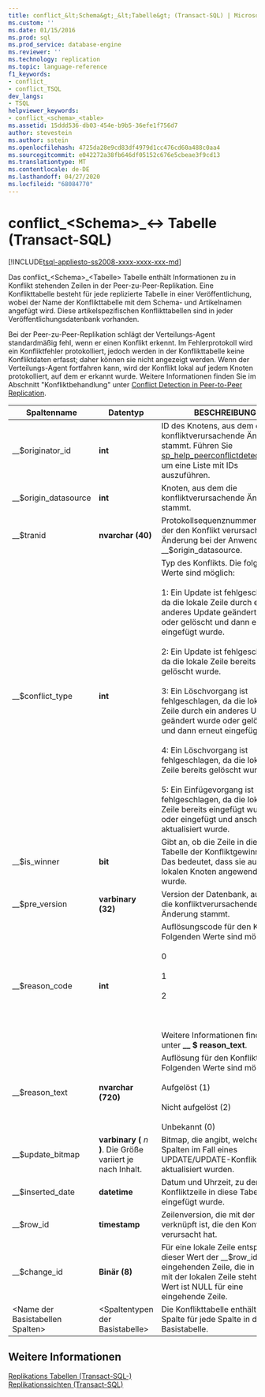 ```yaml
---
title: conflict_&lt;Schema&gt;_&lt;Tabelle&gt; (Transact-SQL) | Microsoft-Dokumentation
ms.custom: ''
ms.date: 01/15/2016
ms.prod: sql
ms.prod_service: database-engine
ms.reviewer: ''
ms.technology: replication
ms.topic: language-reference
f1_keywords:
- conflict_
- conflict_TSQL
dev_langs:
- TSQL
helpviewer_keywords:
- conflict_<schema>_<table>
ms.assetid: 15ddd536-db03-454e-b9b5-36efe1f756d7
author: stevestein
ms.author: sstein
ms.openlocfilehash: 4725da28e9cd83df4979d1cc476cd60a488c0aa4
ms.sourcegitcommit: e042272a38fb646df05152c676e5cbeae3f9cd13
ms.translationtype: MT
ms.contentlocale: de-DE
ms.lasthandoff: 04/27/2020
ms.locfileid: "68084770"
---
```

# <a name="conflict_ltschemagt_lttablegt-transact-sql"></a>conflict_&lt;Schema&gt;_&lt;-&gt; Tabelle (Transact-SQL)
[!INCLUDE[tsql-appliesto-ss2008-xxxx-xxxx-xxx-md](../../includes/tsql-appliesto-ss2008-xxxx-xxxx-xxx-md.md)]

  Das conflict_\<Schema>_\<Tabelle> Tabelle enthält Informationen zu in Konflikt stehenden Zeilen in der Peer-zu-Peer-Replikation. Eine Konflikttabelle besteht für jede replizierte Tabelle in einer Veröffentlichung, wobei der Name der Konflikttabelle mit dem Schema- und Artikelnamen angefügt wird. Diese artikelspezifischen Konflikttabellen sind in jeder Veröffentlichungsdatenbank vorhanden.  
  
 Bei der Peer-zu-Peer-Replikation schlägt der Verteilungs-Agent standardmäßig fehl, wenn er einen Konflikt erkennt. Im Fehlerprotokoll wird ein Konfliktfehler protokolliert, jedoch werden in der Konflikttabelle keine Konfliktdaten erfasst; daher können sie nicht angezeigt werden. Wenn der Verteilungs-Agent fortfahren kann, wird der Konflikt lokal auf jedem Knoten protokolliert, auf dem er erkannt wurde. Weitere Informationen finden Sie im Abschnitt "Konfliktbehandlung" unter [Conflict Detection in Peer-to-Peer Replication](../../relational-databases/replication/transactional/peer-to-peer-conflict-detection-in-peer-to-peer-replication.md).  
  
|Spaltenname|Datentyp|BESCHREIBUNG|  
|-----------------|---------------|-----------------|  
|__$originator_id|**int**|ID des Knotens, aus dem die konfliktverursachende Änderung stammt. Führen Sie [sp_help_peerconflictdetection](../../relational-databases/system-stored-procedures/sp-help-peerconflictdetection-transact-sql.md)aus, um eine Liste mit IDs auszuführen.|  
|__$origin_datasource|**int**|Knoten, aus dem die konfliktverursachende Änderung stammt.|  
|__$tranid|**nvarchar (40)**|Protokollsequenznummer (LSN) der den Konflikt verursachenden Änderung bei der Anwendung auf __$origin_datasource.|  
|__$conflict_type|**int**|Typ des Konflikts. Die folgenden Werte sind möglich:<br /><br /> 1: Ein Update ist fehlgeschlagen, da die lokale Zeile durch ein anderes Update geändert wurde oder gelöscht und dann erneut eingefügt wurde.<br /><br /> 2: Ein Update ist fehlgeschlagen, da die lokale Zeile bereits gelöscht wurde.<br /><br /> 3: Ein Löschvorgang ist fehlgeschlagen, da die lokale Zeile durch ein anderes Update geändert wurde oder gelöscht und dann erneut eingefügt wurde.<br /><br /> 4: Ein Löschvorgang ist fehlgeschlagen, da die lokale Zeile bereits gelöscht wurde.<br /><br /> 5: Ein Einfügevorgang ist fehlgeschlagen, da die lokale Zeile bereits eingefügt wurde oder eingefügt und anschließend aktualisiert wurde.|  
|__$is_winner|**bit**|Gibt an, ob die Zeile in dieser Tabelle der Konfliktgewinner war. Das bedeutet, dass sie auf den lokalen Knoten angewendet wurde.|  
|__$pre_version|**varbinary (32)**|Version der Datenbank, aus der die konfliktverursachende Änderung stammt.|  
|__$reason_code|**int**|Auflösungscode für den Konflikt. Folgenden Werte sind möglich:<br /><br /> 0<br /><br /> 1<br /><br /> 2<br /><br /> <br /><br /> Weitere Informationen finden Sie unter **__ $ reason_text**.|  
|__$reason_text|**nvarchar (720)**|Auflösung für den Konflikt. Folgenden Werte sind möglich:<br /><br /> Aufgelöst (1)<br /><br /> Nicht aufgelöst (2)<br /><br /> Unbekannt (0)|  
|__$update_bitmap|**varbinary (** *n* **)**. Die Größe variiert je nach Inhalt.|Bitmap, die angibt, welche Spalten im Fall eines UPDATE/UPDATE-Konflikts aktualisiert wurden.|  
|__$inserted_date|**datetime**|Datum und Uhrzeit, zu der die Konfliktzeile in diese Tabelle eingefügt wurde.|  
|__$row_id|**timestamp**|Zeilenversion, die mit der Zeile verknüpft ist, die den Konflikt verursacht hat.|  
|__$change_id|**Binär (8)**|Für eine lokale Zeile entspricht dieser Wert der __$row_id der eingehenden Zeile, die in Konflikt mit der lokalen Zeile steht. Dieser Wert ist NULL für eine eingehende Zeile.|  
|\<Name der Basistabellen Spalten>|\<Spaltentypen der Basistabelle>|Die Konflikttabelle enthält eine Spalte für jede Spalte in der Basistabelle.|  
  
## <a name="see-also"></a>Weitere Informationen  
 [Replikations Tabellen &#40;Transact-SQL-&#41;](../../relational-databases/system-tables/replication-tables-transact-sql.md)   
 [Replikationssichten &#40;Transact-SQL&#41;](../../relational-databases/system-views/replication-views-transact-sql.md)  
  
  
